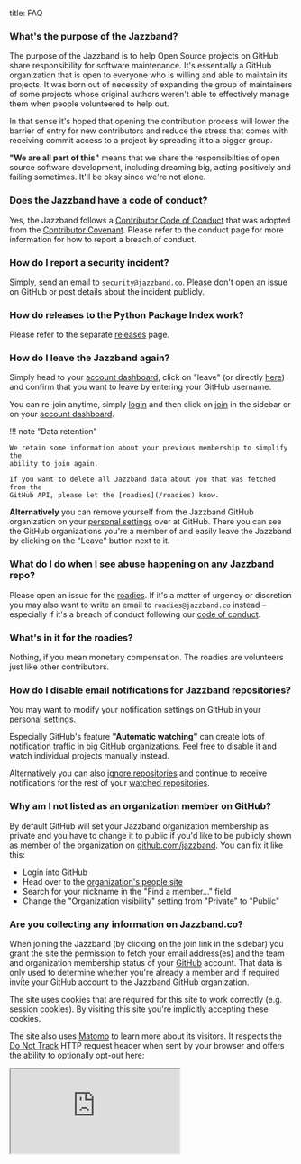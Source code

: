 title: FAQ

### What's the purpose of the Jazzband?

The purpose of the Jazzband is to help Open Source projects on GitHub
share responsibility for software maintenance. It's essentially a GitHub
organization that is open to everyone who is willing and able to maintain
its projects. It was born out of necessity of expanding the group of
maintainers of some projects whose original authors weren't able to
effectively manage them when people volunteered to help out.

In that sense it's hoped that opening the contribution process will lower
the barrier of entry for new contributors and reduce the stress that comes
with receiving commit access to a project by spreading it to a bigger group.

**"We are all part of this"** means that we share the responsibilties of
open source software development, including dreaming big, acting positively
and failing sometimes. It'll be okay since we're not alone.

### Does the Jazzband have a code of conduct?

Yes, the Jazzband follows a [Contributor Code of Conduct](/about/conduct)
that was adopted from the [Contributor Covenant](http://contributor-covenant.org).
Please refer to the conduct page for more information for how to report a
breach of conduct.

### How do I report a security incident?

Simply, send an email to `security@jazzband.co`. Please don't open an
issue on GitHub or post details about the incident publicly.

### How do releases to the Python Package Index work?

Please refer to the separate [releases](/about/releases) page.

### How do I leave the Jazzband again?

Simply head to your [account dashboard](/account), click on "leave"
(or directly [here](/account/leave)) and confirm that you want to leave by
entering your GitHub username.

You can re-join anytime, simply [login](/account/login) and then
click on [join](/account/join) in the sidebar or on your
[account dashboard](/account).

!!! note "Data retention"

    We retain some information about your previous membership to simplify the
    ability to join again.

    If you want to delete all Jazzband data about you that was fetched from the
    GitHub API, please let the [roadies](/roadies) know.

**Alternatively** you can remove yourself from the Jazzband GitHub organization
on your [personal settings](https://github.com/settings/organizations) over at
GitHub. There you can see the GitHub organizations you're a member of and easily
leave the Jazzband by clicking on the "Leave" button next to it.

### What do I do when I see abuse happening on any Jazzband repo?

Please open an issue for the [roadies](/roadies). If it's a matter
of urgency or discretion you may also want to write an email to
`roadies@jazzband.co` instead – especially if it's a breach of
conduct following our [code of conduct](/about/conduct).

### What's in it for the roadies?

Nothing, if you mean monetary compensation. The roadies are volunteers
just like other contributors.

### How do I disable email notifications for Jazzband repositories?

You may want to modify your notification settings on GitHub in your
[personal settings](https://github.com/settings/notifications).

Especially GitHub's feature **"Automatic watching"** can create lots of
notification traffic in big GitHub organizations. Feel free to disable it
and watch individual projects manually instead.

Alternatively you can also [ignore repositories] and continue to receive
notifications for the rest of your [watched repositories].

[ignore repositories]: https://help.github.com/articles/unwatching-repositories/
[watched repositories]: https://github.com/watching

### Why am I not listed as an organization member on GitHub?

By default GitHub will set your Jazzband organization membership as private
and you have to change it to public if you'd like to be publicly shown
as member of the organization on
[github.com/jazzband](https://github.com/jazzband). You can fix it like this:

- Login into GitHub
- Head over to the
  [organization's people site](https://github.com/orgs/jazzband/people)
- Search for your nickname in the "Find a member..." field
- Change the "Organization visibility" setting from "Private" to "Public"

### Are you collecting any information on Jazzband.co?

When joining the Jazzband (by clicking on the join link in the sidebar)
you grant the site the permission to fetch your email address(es) and the
team and organization membership status of your [GitHub] account.
That data is only used to determine whether you're already a member and
if required invite your GitHub account to the Jazzband GitHub organization.

The site uses cookies that are required for this site to work correctly
(e.g. session cookies). By visiting this site you're implicitly accepting
these cookies.

The site also uses [Matomo](https://matomo.org/) to learn more about its
visitors. It respects the [Do Not Track] HTTP request header when sent by
your browser and offers the ability to optionally opt-out here:

<iframe class="optout" src="https://analytics.websushi.org/index.php?module=CoreAdminHome&action=optOut&language=en"></iframe>

[Do Not Track]: http://donottrack.us/
[GitHub]: https://github.com/
